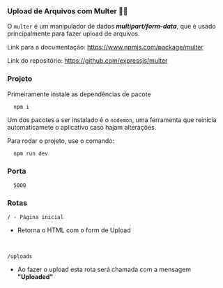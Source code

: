 ### Upload de Arquivos com Multer 👨‍💻

O `multer` é um manipulador de dados ***multipart/form-data***, que é usado principalmente para fazer upload de arquivos.

Link para a documentação: https://www.npmjs.com/package/multer

Link do repositório: https://github.com/expressjs/multer

### Projeto

Primeiramente instale as dependências de pacote

```
  npm i
```

Um dos pacotes  a ser instalado é o `nodemon`, uma ferramenta que reinicia automaticamete o aplicativo caso hajam alterações.

Para rodar o projeto, use o comando:

```
  npm run dev
```

### Porta
```
  5000
```

### Rotas

```
/ - Página inicial 
```
  - Retorna o HTML com o form de Upload

<br />

```
/uploads
```
  - Ao fazer o upload esta rota será chamada com a mensagem **"Uploaded"**
